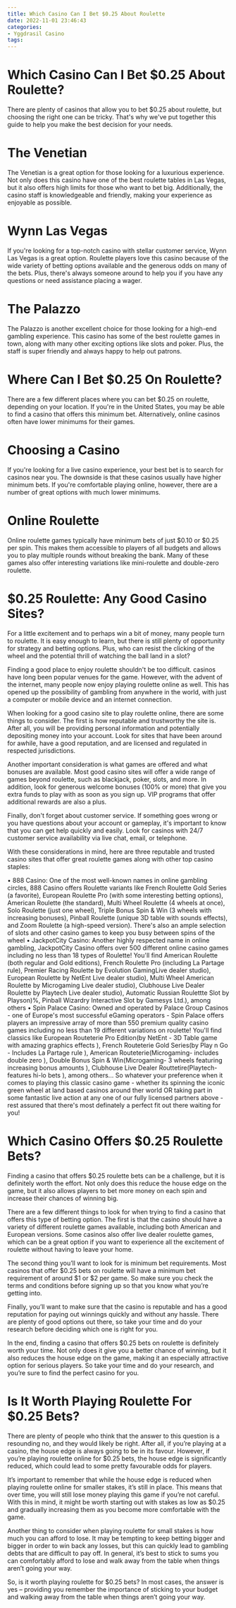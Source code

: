 ```yaml
---
title: Which Casino Can I Bet $0.25 About Roulette
date: 2022-11-01 23:46:43
categories:
- Yggdrasil Casino
tags:
---
```



#  Which Casino Can I Bet $0.25 About Roulette?

There are plenty of casinos that allow you to bet $0.25 about roulette, but choosing the right one can be tricky. That's why we've put together this guide to help you make the best decision for your needs.

# The Venetian

The Venetian is a great option for those looking for a luxurious experience. Not only does this casino have one of the best roulette tables in Las Vegas, but it also offers high limits for those who want to bet big. Additionally, the casino staff is knowledgeable and friendly, making your experience as enjoyable as possible.

# Wynn Las Vegas

If you're looking for a top-notch casino with stellar customer service, Wynn Las Vegas is a great option. Roulette players love this casino because of the wide variety of betting options available and the generous odds on many of the bets. Plus, there's always someone around to help you if you have any questions or need assistance placing a wager.

# The Palazzo

The Palazzo is another excellent choice for those looking for a high-end gambling experience. This casino has some of the best roulette games in town, along with many other exciting options like slots and poker. Plus, the staff is super friendly and always happy to help out patrons.

#  Where Can I Bet $0.25 On Roulette?

There are a few different places where you can bet $0.25 on roulette, depending on your location. If you're in the United States, you may be able to find a casino that offers this minimum bet. Alternatively, online casinos often have lower minimums for their games.

# Choosing a Casino

If you're looking for a live casino experience, your best bet is to search for casinos near you. The downside is that these casinos usually have higher minimum bets. If you're comfortable playing online, however, there are a number of great options with much lower minimums.

# Online Roulette

Online roulette games typically have minimum bets of just $0.10 or $0.25 per spin. This makes them accessible to players of all budgets and allows you to play multiple rounds without breaking the bank. Many of these games also offer interesting variations like mini-roulette and double-zero roulette.

#  $0.25 Roulette: Any Good Casino Sites?

For a little excitement and to perhaps win a bit of money, many people turn to roulette. It is easy enough to learn, but there is still plenty of opportunity for strategy and betting options. Plus, who can resist the clicking of the wheel and the potential thrill of watching the ball land in a slot?

Finding a good place to enjoy roulette shouldn't be too difficult. casinos have long been popular venues for the game. However, with the advent of the internet, many people now enjoy playing roulette online as well. This has opened up the possibility of gambling from anywhere in the world, with just a computer or mobile device and an internet connection.

When looking for a good casino site to play roulette online, there are some things to consider. The first is how reputable and trustworthy the site is. After all, you will be providing personal information and potentially depositing money into your account. Look for sites that have been around for awhile, have a good reputation, and are licensed and regulated in respected jurisdictions.

Another important consideration is what games are offered and what bonuses are available. Most good casino sites will offer a wide range of games beyond roulette, such as blackjack, poker, slots, and more. In addition, look for generous welcome bonuses (100% or more) that give you extra funds to play with as soon as you sign up. VIP programs that offer additional rewards are also a plus.

Finally, don't forget about customer service. If something goes wrong or you have questions about your account or gameplay, it's important to know that you can get help quickly and easily. Look for casinos with 24/7 customer service availability via live chat, email, or telephone.

With these considerations in mind, here are three reputable and trusted casino sites that offer great roulette games along with other top casino staples:

• 888 Casino: One of the most well-known names in online gambling circles, 888 Casino offers Roulette variants like French Roulette Gold Series (a favorite), European Roulette Pro (with some interesting betting options), American Roulette (the standard), Multi Wheel Roulette (4 wheels at once), Solo Roulette (just one wheel), Triple Bonus Spin & Win (3 wheels with increasing bonuses), Pinball Roulette (unique 3D table with sounds effects), and Zoom Roulette (a high-speed version). There's also an ample selection of slots and other casino games to keep you busy between spins of the wheel • JackpotCity Casino: Another highly respected name in online gambling, JackpotCity Casino offers over 500 different online casino games including no less than 18 types of Roulette! You'll find American Roulette (both regular and Gold editions), French Roulette Pro (including La Partage rule), Premier Racing Roulette by Evolution GamingLive dealer studio), European Roulette by NetEnt Live dealer studio), Multi Wheel American Roulette by Microgaming Live dealer studio), Clubhouse Live Dealer Roulette by Playtech Live dealer studio), Automatic Russian Roulettte Slot by Playson)%, Pinball Wizardry Interactive Slot by Gamesys Ltd.), among others • Spin Palace Casino: Owned and operated by Palace Group Casinos - one of Europe's most successful eGaming operators - Spin Palace offers players an impressive array of more than 550 premium quality casino games including no less than 19 different variations on roulette! You'll find classics like European Routeterie Pro Edition(by NetEnt - 3D Table game with amazing graphics effects ), French Routeterie Gold Series(by Play n Go - Includes La Partage rule ), American Routeterie(Microgaming- includes double zero ), Double Bonus Spin & Win(Microgaming- 3 wheels featuring increasing bonus amounts ), Clubhouse Live Dealer Routtetire(Playtech- features hi-lo bets ), among others... So whatever your preference when it comes to playing this classic casino game - whether its spinning the iconic green wheel at land based casinos around ther world OR taking part in some fantastic live action at any one of our fully licensed partners above - rest assured that there's most definately a perfect fit out there waiting for you!

#  Which Casino Offers $0.25 Roulette Bets?

Finding a casino that offers $0.25 roulette bets can be a challenge, but it is definitely worth the effort. Not only does this reduce the house edge on the game, but it also allows players to bet more money on each spin and increase their chances of winning big.

There are a few different things to look for when trying to find a casino that offers this type of betting option. The first is that the casino should have a variety of different roulette games available, including both American and European versions. Some casinos also offer live dealer roulette games, which can be a great option if you want to experience all the excitement of roulette without having to leave your home.

The second thing you’ll want to look for is minimum bet requirements. Most casinos that offer $0.25 bets on roulette will have a minimum bet requirement of around $1 or $2 per game. So make sure you check the terms and conditions before signing up so that you know what you’re getting into.

Finally, you’ll want to make sure that the casino is reputable and has a good reputation for paying out winnings quickly and without any hassle. There are plenty of good options out there, so take your time and do your research before deciding which one is right for you.

In the end, finding a casino that offers $0.25 bets on roulette is definitely worth your time. Not only does it give you a better chance of winning, but it also reduces the house edge on the game, making it an especially attractive option for serious players. So take your time and do your research, and you’re sure to find the perfect casino for you.

#  Is It Worth Playing Roulette For $0.25 Bets?

There are plenty of people who think that the answer to this question is a resounding no, and they would likely be right. After all, if you’re playing at a casino, the house edge is always going to be in its favour. However, if you’re playing roulette online for $0.25 bets, the house edge is significantly reduced, which could lead to some pretty favourable odds for players.

It’s important to remember that while the house edge is reduced when playing roulette online for smaller stakes, it’s still in place. This means that over time, you will still lose money playing this game if you’re not careful. With this in mind, it might be worth starting out with stakes as low as $0.25 and gradually increasing them as you become more comfortable with the game.

Another thing to consider when playing roulette for small stakes is how much you can afford to lose. It may be tempting to keep betting bigger and bigger in order to win back any losses, but this can quickly lead to gambling debts that are difficult to pay off. In general, it’s best to stick to sums you can comfortably afford to lose and walk away from the table when things aren’t going your way.

So, is it worth playing roulette for $0.25 bets? In most cases, the answer is yes – providing you remember the importance of sticking to your budget and walking away from the table when things aren’t going your way.
